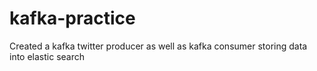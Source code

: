 # kafka-practice
Created a kafka twitter producer as well as kafka consumer storing data into elastic search
